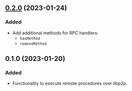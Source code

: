 ## [0.2.0](https://github.com/organicdesign/libp2p-rpc/compare/v0.1.0...v0.2.0) (2023-01-24)

### Added

* Add additional methods for RPC handlers:
  * `hasMethod`
  * `removeMethod`

## 0.1.0 (2023-01-20)

### Added

* Functionality to execute remote procedures over libp2p.
